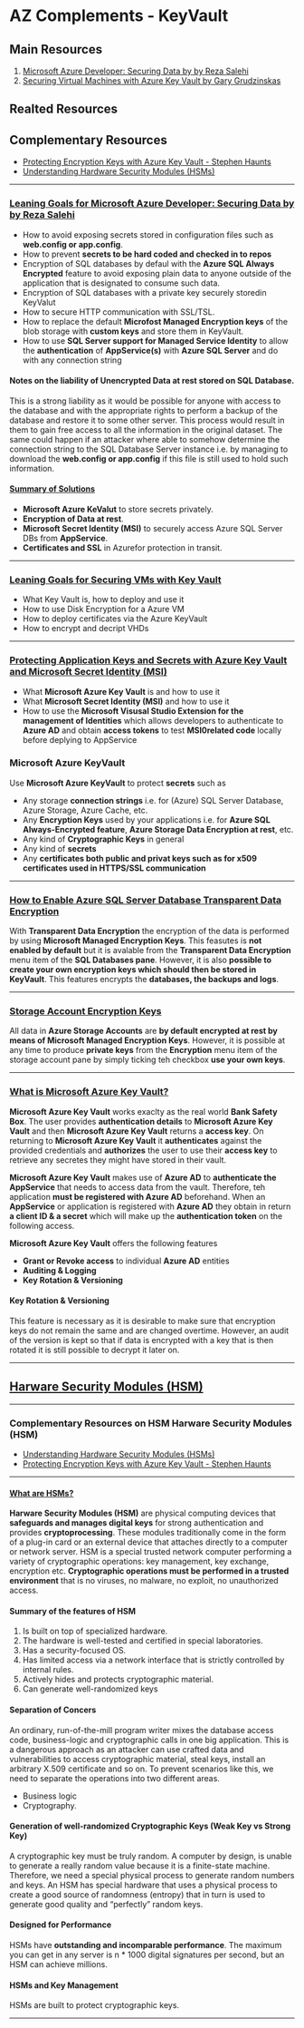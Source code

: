# AZ Complements - KeyVault

## Main Resources

1. [Microsoft Azure Developer: Securing Data by by Reza Salehi](https://app.pluralsight.com/library/courses/microsoft-azure-data-securing/table-of-contents)
2. [Securing Virtual Machines with Azure Key Vault by Gary Grudzinskas](https://app.pluralsight.com/library/courses/securing-virtual-machines-azure-key-vault/table-of-contents)  


## Realted Resources

## Complementary Resources

- [Protecting Encryption Keys with Azure Key Vault - Stephen Haunts](https://www.youtube.com/watch?v=WIgUmnwKdas)  
- [Understanding Hardware Security Modules (HSMs)](https://www.cryptomathic.com/news-events/blog/understanding-hardware-security-modules-hsms)  

---

### [Leaning Goals for Microsoft Azure Developer: Securing Data by by Reza Salehi](https://app.pluralsight.com/player?course=securing-virtual-machines-azure-key-vault&author=gary-grudzinskas&name=securing-virtual-machines-azure-key-vault-m0&clip=0&mode=live) 

- How to avoid exposing secrets stored in configuration files such as **web.config or app.config**.
- How to prevent **secrets to be hard coded and checked in to repos**
- Encryption of SQL databases by defaul with the **Azure SQL Always Encrypted** feature to avoid exposing plain data to anyone outside of the application that is designated to consume such data.
- Encryption of SQL databases with a private key securely storedin KeyValut
- How to secure HTTP communication with SSL/TSL.
- How to replace the default **Microfost Managed Encryption keys** of the blob storage with **custom keys** and store them in KeyVault.
- How to use **SQL Server support for Managed Service Identity** to allow the **authentication** of **AppService(s)** with **Azure SQL Server** and do with any connection string

#### Notes on the liability of Unencrypted Data at rest stored on SQL Database.

This is a strong liability as it would be possible for anyone with access to the database and with the appropriate rights to perform a backup of the database and restore it to some other server. This process would result in them to gain free access to all the information in the original dataset. The same could happen if an attacker where able to somehow determine the  connection string to the SQL Database Server instance i.e. by managing to download the **web.config or app.config** if this file is still used to hold such information.

#### [Summary of Solutions](https://app.pluralsight.com/player?course=microsoft-azure-data-securing&author=reza-salehi&name=5ec24f62-8bfc-40cb-8aa7-e731cbcb451d&clip=4&mode=live)  

- **Microsoft Azure KeValut** to store secrets privately.
- **Encryption of Data at rest**.
- **Microsoft Secret Identity (MSI)** to securely access Azure SQL Server DBs from **AppService**. 
- **Certificates and SSL** in Azurefor protection in transit.

---

### [Leaning Goals for Securing VMs with Key Vault](https://app.pluralsight.com/player?course=securing-virtual-machines-azure-key-vault&author=gary-grudzinskas&name=securing-virtual-machines-azure-key-vault-m0&clip=0&mode=live)  

- What Key Vault is, how to deploy and use it 
- How to use Disk Encryption for a Azure VM
- How to deploy certificates via the Azure KeyVault
- How to encrypt and decript VHDs

---

### [Protecting Application Keys and Secrets with Azure Key Vault and Microsoft Secret Identity (MSI)](https://app.pluralsight.com/player?course=microsoft-azure-data-securing&author=reza-salehi&name=83d87507-3bef-4754-a046-46980dbdfc55&clip=0&mode=live)   

- What **Microsoft Azure Key Vault** is and how to use it
- What **Microsoft Secret Identity (MSI)** and how to use it
- How to use the **Microsoft Visusal Studio Extension for the management of Identities** which allows developers to authenticate to **Azure AD** and obtain **access tokens** to test **MSI0related code** locally before deplying to AppService

### Microsoft Azure KeyVault

Use **Microsoft Azure KeyVault** to protect **secrets** such as

- Any storage **connection strings** i.e. for (Azure) SQL Server Database, Azure Storage, Azure Cache, etc.
- Any **Encryption Keys** used by your applications i.e. for **Azure SQL Always-Encrypted feature**, **Azure Storage Data Encryption at rest**, etc.
- Any kind of **Cryptographic Keys** in general
- Any kind of **secrets**
- Any **certificates both public and privat keys such as for x509 certificates used in HTTPS/SSL communication**

---

### [How to Enable Azure SQL Server Database Transparent Data Encryption](https://app.pluralsight.com/player?course=microsoft-azure-data-securing&author=reza-salehi&name=83d87507-3bef-4754-a046-46980dbdfc55&clip=1&mode=live)  

With **Transparent Data Encryption** the encryption of the data is performed by using **Microsoft Managed Encryption Keys**. This feasutes is **not enabled by default** but it is avalable from the **Transparent Data Encryption** menu item of the **SQL Databases pane**. However, it is also **possible to create your own encryption keys which should then be stored in KeyVault**. This features encrypts the **databases, the backups and logs**.

---

### [Storage Account Encryption Keys](https://app.pluralsight.com/player?course=microsoft-azure-data-securing&author=reza-salehi&name=83d87507-3bef-4754-a046-46980dbdfc55&clip=1&mode=live)  

All data in **Azure Storage Accounts** are **by default encrypted at rest by means of Microsoft Managed Encryption Keys**. However, it is possible at any time to produce **private keys** from the **Encryption** menu item of the storage account pane by simply ticking teh checkbox **use your own keys**. 

---

### [What is Microsoft Azure Key Vault?](https://app.pluralsight.com/player?course=microsoft-azure-data-securing&author=reza-salehi&name=83d87507-3bef-4754-a046-46980dbdfc55&clip=1&mode=live)   

**Microsoft Azure Key Vault** works exaclty as the real world **Bank Safety Box**. The user provides **authentication details** to **Microsoft Azure Key Vault** and then **Microsoft Azure Key Vault** returns a **access key**.
On returning to **Microsoft Azure Key Vault** it **authenticates** against the provided credentials and **authorizes** the user to use their **access key** to retrieve any secretes they might have stored in their vault. 

**Microsoft Azure Key Vault** makes use of **Azure AD** to **authenticate the AppService** that needs to access data from the vault. Therefore, teh application **must be registered with Azure AD** beforehand. When an **AppService** or application is registered with **Azure AD** they obtain in return **a client ID & a secret** which will make up the **authentication token** on the following access.
 
 **Microsoft Azure Key Vault** offers the following features

- **Grant or Revoke access** to individual **Azure AD** entities
- **Auditing & Logging**
- **Key Rotation & Versioning**

#### Key Rotation & Versioning

This feature is necessary as it is desirable to make sure that encryption keys do not remain the same and are changed overtime. However, an audit of the version is kept so that if data  is encrypted with a key that is then rotated it is still possible to decrypt it later on.

---

## [Harware Security Modules (HSM)](https://azure.microsoft.com/en-us/services/azure-dedicated-hsm/)  

 ---
### Complementary Resources on HSM Harware Security Modules (HSM)

- [Understanding Hardware Security Modules (HSMs)](https://www.cryptomathic.com/news-events/blog/understanding-hardware-security-modules-hsms)  
- [Protecting Encryption Keys with Azure Key Vault - Stephen Haunts](https://www.youtube.com/watch?v=WIgUmnwKdas) 

---
#### [What are HSMs?](https://www.cryptomathic.com/news-events/blog/understanding-hardware-security-modules-hsms)  

**Harware Security Modules (HSM)** are physical computing devices that **safeguards and manages digital keys** for strong authentication and provides **cryptoprocessing**. These modules traditionally come in the form of a plug-in card or an external device that attaches directly to a computer or network server. HSM is a special trusted network computer performing a variety of cryptographic operations: key management, key exchange, encryption etc. **Cryptographic operations must be performed in a trusted environment** that is no viruses, no malware, no exploit, no unauthorized access.

#### Summary of the features of HSM

1. Is built on top of specialized hardware. 
2. The hardware is well-tested and certified in special laboratories.
3. Has a security-focused OS.
4. Has limited access via a network interface that is strictly controlled by internal rules.
5. Actively hides and protects cryptographic material.
6. Can generate well-randomized keys

#### Separation of Concers

An ordinary, run-of-the-mill program writer mixes the database access code, business-logic and cryptographic calls in one big application. This is a dangerous approach as an attacker can use crafted data and vulnerabilities to access cryptographic material, steal keys, install an arbitrary X.509 certificate and so on.
To prevent scenarios like this, we need to separate the operations into two different areas. 

- Business logic 
- Cryptography. 

#### Generation of  well-randomized Cryptographic Keys (Weak Key vs Strong Key)

A cryptographic key must be truly random. A computer by design, is unable to generate a really random value because it is a finite-state machine. Therefore, we need a special physical process to generate random numbers and keys. An HSM has special hardware that uses a physical process to create a good source of randomness (entropy) that in turn is used to generate good quality and “perfectly” random keys.

#### Designed for Performance

HSMs have **outstanding and incomparable performance**. The maximum you can get in any server is n * 1000 digital signatures per second, but an HSM can achieve millions.

#### HSMs and Key Management

HSMs are built to protect cryptographic keys.
 
---

